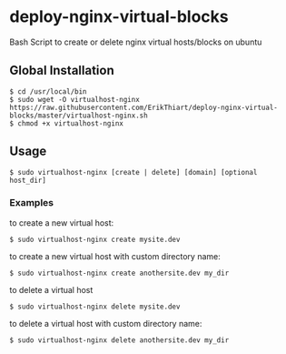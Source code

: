 # deploy-nginx-virtual-blocks #
Bash Script to create or delete nginx virtual hosts/blocks on ubuntu

## Global Installation ##

    $ cd /usr/local/bin
    $ sudo wget -O virtualhost-nginx https://raw.githubusercontent.com/ErikThiart/deploy-nginx-virtual-blocks/master/virtualhost-nginx.sh
    $ chmod +x virtualhost-nginx
        
## Usage ##

    $ sudo virtualhost-nginx [create | delete] [domain] [optional host_dir]
      
### Examples ###

to create a new virtual host:

    $ sudo virtualhost-nginx create mysite.dev

to create a new virtual host with custom directory name:

    $ sudo virtualhost-nginx create anothersite.dev my_dir

to delete a virtual host

    $ sudo virtualhost-nginx delete mysite.dev

to delete a virtual host with custom directory name:

    $ sudo virtualhost-nginx delete anothersite.dev my_dir
